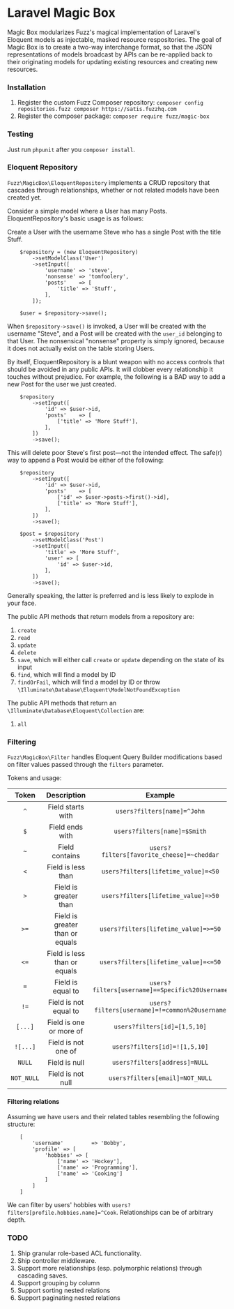 Laravel Magic Box
==================

Magic Box modularizes Fuzz's magical implementation of Laravel's Eloquent models as injectable,
masked resource respositories. The goal of Magic Box is to create a two-way interchange format, so that
the JSON representations of models broadcast by APIs can be re-applied back to their originating models
for updating existing resources and creating new resources.

### Installation
1. Register the custom Fuzz Composer repository: ```composer config repositories.fuzz composer https://satis.fuzzhq.com``` 
1. Register the composer package: ```composer require fuzz/magic-box```

### Testing
Just run `phpunit` after you `composer install`.

### Eloquent Repository
`Fuzz\MagicBox\EloquentRepository` implements a CRUD repository that cascades through relationships,
whether or not related models have been created yet.

Consider a simple model where a User has many Posts. EloquentRepository's basic usage is as follows:

Create a User with the username Steve who has a single Post with the title Stuff.
```
    $repository = (new EloquentRepository)
        ->setModelClass('User')
        ->setInput([
            'username' => 'steve',
            'nonsense' => 'tomfoolery',
            'posts'    => [
                'title' => 'Stuff',
            ],
        ]);

    $user = $repository->save();
```

When `$repository->save()` is invoked, a User will be created with the username "Steve", and a Post will
be created with the `user_id` belonging to that User. The nonsensical "nonsense" property is simply
ignored, because it does not actually exist on the table storing Users.

By itself, EloquentRepository is a blunt weapon with no access controls that should be avoided in any
public APIs. It will clobber every relationship it touches without prejudice. For example, the following
is a BAD way to add a new Post for the user we just created.

```
    $repository
        ->setInput([
            'id' => $user->id,
            'posts'    => [
                ['title' => 'More Stuff'],
            ],
        ])
        ->save();
```

This will delete poor Steve's first post—not the intended effect. The safe(r) way to append a Post
would be either of the following:

```
    $repository
        ->setInput([
            'id' => $user->id,
            'posts'    => [
                ['id' => $user->posts->first()->id],
                ['title' => 'More Stuff'],
            ],
        ])
        ->save();
```

```
    $post = $repository
        ->setModelClass('Post')
        ->setInput([
            'title' => 'More Stuff',
            'user' => [
                'id' => $user->id,
            ],
        ])
        ->save();
```

Generally speaking, the latter is preferred and is less likely to explode in your face.

The public API methods that return models from a repository are:

1. `create`
1. `read`
1. `update`
1. `delete`
1. `save`, which will either call `create` or `update` depending on the state of its input
1. `find`, which will find a model by ID
1. `findOrFail`, which will find a model by ID or throw `\Illuminate\Database\Eloquent\ModelNotFoundException`

The public API methods that return an `\Illuminate\Database\Eloquent\Collection` are:

1. `all`

### Filtering
`Fuzz\MagicBox\Filter` handles Eloquent Query Builder modifications based on filter values passed through the `filters` 
parameter.

Tokens and usage:  

|    Token   |           Description           |                     Example                    |
|:----------:|:-------------------------------:|:----------------------------------------------:|
| `^`        | Field starts with               | `users?filters[name]=^John`                    |
| `$`        | Field ends with                 | `users?filters[name]=$Smith`                   |
| `~`        | Field contains                  | `users?filters[favorite_cheese]=~cheddar`      |
| `<`        | Field is less than              | `users?filters[lifetime_value]=<50`            |
| `>`        | Field is greater than           | `users?filters[lifetime_value]=>50`            |
| `>=`       | Field is greater than or equals | `users?filters[lifetime_value]=>=50`           |
| `<=`       | Field is less than or equals    | `users?filters[lifetime_value]=<=50`           |
| `=`        | Field is equal to               | `users?filters[username]==Specific%20Username` |
| `!=`       | Field is not equal to           | `users?filters[username]=!=common%20username`  |
| `[...]`    | Field is one or more of         | `users?filters[id]=[1,5,10]`                   |
| `![...]`   | Field is not one of             | `users?filters[id]=![1,5,10]`                  |
| `NULL`     | Field is null                   | `users?filters[address]=NULL`                  |
| `NOT_NULL` | Field is not null               | `users?filters[email]=NOT_NULL`                |

#### Filtering relations
Assuming we have users and their related tables resembling the following structure:

```
    [
        'username'         => 'Bobby',
        'profile' => [
            'hobbies' => [
                ['name' => 'Hockey'],
                ['name' => 'Programming'],
                ['name' => 'Cooking']
            ]
        ]
    ]
```

We can filter by users' hobbies with `users?filters[profile.hobbies.name]=^Cook`. Relationships can be of arbitrary 
depth.

### TODO
1. Ship granular role-based ACL functionality.
1. Ship controller middleware.
1. Support more relationships (esp. polymorphic relations) through cascading saves.
1. Support grouping by column
1. Support sorting nested relations
1. Support paginating nested relations
